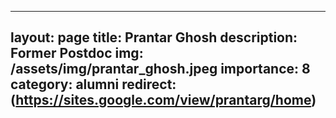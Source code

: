 
---
layout: page
title: Prantar Ghosh 
description: Former Postdoc
img: /assets/img/prantar_ghosh.jpeg
importance: 8
category: alumni
redirect: (https://sites.google.com/view/prantarg/home)
---
